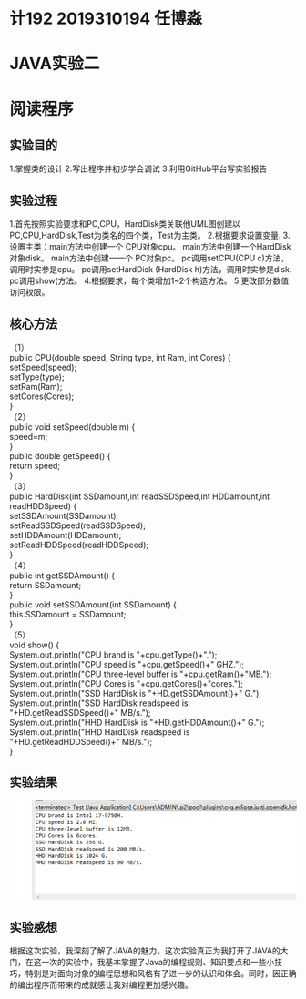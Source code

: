 # 计192 2019310194 任博淼

# JAVA实验二
# 阅读程序
## 实验目的
1.掌握类的设计
2.写出程序并初步学会调试
3.利用GitHub平台写实验报告
## 实验过程
1.首先按照实验要求和PC,CPU，HardDisk类关联他UML图创建以PC,CPU,HardDisk,Test为类名的四个类，Test为主类。
2.根据要求设置变量.
3.设置主类：main方法中创建一个 CPU对象cpu。
main方法中创建一个HardDisk对象disk。
main方法中创建一一个 PC对象pc。
pc调用setCPU(CPU c)方法，调用时实参是cpu。
pc调用setHardDisk (HardDisk h)方法，调用时实参是disk.
pc调用show(方法。
4.根据要求，每个类增加1~2个构造方法。
5.更改部分数值访问权限。
## 核心方法
（1）  
public CPU(double speed, String type, int Ram, int Cores) {  
	setSpeed(speed);  
	setType(type);  
    setRam(Ram);  
    setCores(Cores);  
}  
（2）  
public void setSpeed(double m) {  
	speed=m;  
}  
public double getSpeed() {  
	return speed;  
}  
（3）  
public HardDisk(int SSDamount,int readSSDSpeed,int HDDamount,int readHDDSpeed) {  
	setSSDAmount(SSDamount);  
	setReadSSDSpeed(readSSDSpeed);  
	setHDDAmount(HDDamount);  
	setReadHDDSpeed(readHDDSpeed);  
}  
（4）  
public int getSSDAmount() {  
	return SSDamount;  
}  
public void setSSDAmount(int SSDamount) {  
    this.SSDamount = SSDamount;  
 }  
 （5）  
 void show() {  
	System.out.println("CPU brand is "+cpu.getType()+".");  
	System.out.println("CPU speed is "+cpu.getSpeed()+" GHZ.");  
	System.out.println("CPU three-level buffer is "+cpu.getRam()+"MB.");  
	System.out.println("CPU Cores is "+cpu.getCores()+"cores.");  
	System.out.println("SSD HardDisk is "+HD.getSSDAmount()+" G.");  
	System.out.println("SSD HardDisk readspeed is "+HD.getReadSSDSpeed()+" MB/s.");  
	System.out.println("HHD HardDisk is "+HD.getHDDAmount()+" G.");  
	System.out.println("HHD HardDisk readspeed is "+HD.getReadHDDSpeed()+" MB/s.");  
}  
## 实验结果
![1](https://github.com/RBMCOPY/experiment1/blob/main/4f4eabddd7e4d4ad07ed4716e1ee77f.png)
## 实验感想
  根据这次实验，我深刻了解了JAVA的魅力。这次实验真正为我打开了JAVA的大门，在这一次的实验中，我基本掌握了Java的编程规则、知识要点和一些小技巧，特别是对面向对象的编程思想和风格有了进一步的认识和体会。同时，因正确的编出程序而带来的成就感让我对编程更加感兴趣。
